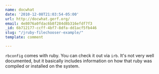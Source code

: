```yaml
---
name: docwhat
date: '2010-12-08T21:03:54-05:00'
url: http://docwhat.gerf.org/
email: 4e8076a0fdac6b8f284d8b316efdf7f3
_id: 6b712177-ccff-4bf7-8dfa-dd1acf5fb446
slug: "/jruby-filechooser-example/"
template: comment

---
```


<code>rbconfig</code> comes with ruby.  You can check it out via <code>irb</code>.  It's not very well documented, but it basically includes information on how that ruby was compiled or installed on the system.
